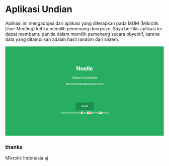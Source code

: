 # Aplikasi Undian
Aplikasi ini mengadopsi dari aplikasi yang diterapkan pada MUM (Mikrotik User Meeting) ketika memilih pemenang doorprize. Saya berfikir  aplikasi ini dapat membantu panitia dalam memilih pemenang secara obyektif, karena data yang ditampilkan adalah hasil random dari sistem.

![Alt text](screenshot.png "Screenshot")

### thanks
Mikrotik Indonesia
aj